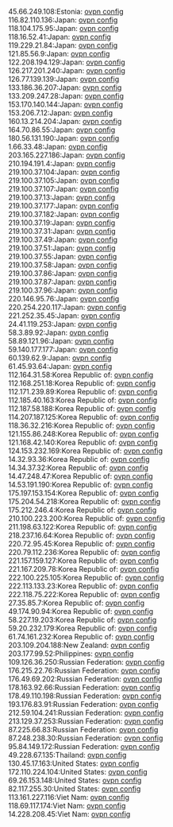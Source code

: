 45.66.249.108:Estonia: [ovpn config](vpn/45_66_249_108.ovpn)  
116.82.110.136:Japan: [ovpn config](vpn/116_82_110_136.ovpn)  
118.104.175.95:Japan: [ovpn config](vpn/118_104_175_95.ovpn)  
118.16.52.41:Japan: [ovpn config](vpn/118_16_52_41.ovpn)  
119.229.21.84:Japan: [ovpn config](vpn/119_229_21_84.ovpn)  
121.85.56.9:Japan: [ovpn config](vpn/121_85_56_9.ovpn)  
122.208.194.129:Japan: [ovpn config](vpn/122_208_194_129.ovpn)  
126.217.201.240:Japan: [ovpn config](vpn/126_217_201_240.ovpn)  
126.77.139.139:Japan: [ovpn config](vpn/126_77_139_139.ovpn)  
133.186.36.207:Japan: [ovpn config](vpn/133_186_36_207.ovpn)  
133.209.247.28:Japan: [ovpn config](vpn/133_209_247_28.ovpn)  
153.170.140.144:Japan: [ovpn config](vpn/153_170_140_144.ovpn)  
153.206.7.12:Japan: [ovpn config](vpn/153_206_7_12.ovpn)  
160.13.214.204:Japan: [ovpn config](vpn/160_13_214_204.ovpn)  
164.70.86.55:Japan: [ovpn config](vpn/164_70_86_55.ovpn)  
180.56.131.190:Japan: [ovpn config](vpn/180_56_131_190.ovpn)  
1.66.33.48:Japan: [ovpn config](vpn/1_66_33_48.ovpn)  
203.165.227.186:Japan: [ovpn config](vpn/203_165_227_186.ovpn)  
210.194.191.4:Japan: [ovpn config](vpn/210_194_191_4.ovpn)  
219.100.37.104:Japan: [ovpn config](vpn/219_100_37_104.ovpn)  
219.100.37.105:Japan: [ovpn config](vpn/219_100_37_105.ovpn)  
219.100.37.107:Japan: [ovpn config](vpn/219_100_37_107.ovpn)  
219.100.37.13:Japan: [ovpn config](vpn/219_100_37_13.ovpn)  
219.100.37.177:Japan: [ovpn config](vpn/219_100_37_177.ovpn)  
219.100.37.182:Japan: [ovpn config](vpn/219_100_37_182.ovpn)  
219.100.37.19:Japan: [ovpn config](vpn/219_100_37_19.ovpn)  
219.100.37.31:Japan: [ovpn config](vpn/219_100_37_31.ovpn)  
219.100.37.49:Japan: [ovpn config](vpn/219_100_37_49.ovpn)  
219.100.37.51:Japan: [ovpn config](vpn/219_100_37_51.ovpn)  
219.100.37.55:Japan: [ovpn config](vpn/219_100_37_55.ovpn)  
219.100.37.58:Japan: [ovpn config](vpn/219_100_37_58.ovpn)  
219.100.37.86:Japan: [ovpn config](vpn/219_100_37_86.ovpn)  
219.100.37.87:Japan: [ovpn config](vpn/219_100_37_87.ovpn)  
219.100.37.96:Japan: [ovpn config](vpn/219_100_37_96.ovpn)  
220.146.95.76:Japan: [ovpn config](vpn/220_146_95_76.ovpn)  
220.254.220.117:Japan: [ovpn config](vpn/220_254_220_117.ovpn)  
221.252.35.45:Japan: [ovpn config](vpn/221_252_35_45.ovpn)  
24.41.119.253:Japan: [ovpn config](vpn/24_41_119_253.ovpn)  
58.3.89.92:Japan: [ovpn config](vpn/58_3_89_92.ovpn)  
58.89.121.96:Japan: [ovpn config](vpn/58_89_121_96.ovpn)  
59.140.177.177:Japan: [ovpn config](vpn/59_140_177_177.ovpn)  
60.139.62.9:Japan: [ovpn config](vpn/60_139_62_9.ovpn)  
61.45.93.64:Japan: [ovpn config](vpn/61_45_93_64.ovpn)  
112.164.31.58:Korea Republic of: [ovpn config](vpn/112_164_31_58.ovpn)  
112.168.251.18:Korea Republic of: [ovpn config](vpn/112_168_251_18.ovpn)  
112.171.239.89:Korea Republic of: [ovpn config](vpn/112_171_239_89.ovpn)  
112.185.40.163:Korea Republic of: [ovpn config](vpn/112_185_40_163.ovpn)  
112.187.58.188:Korea Republic of: [ovpn config](vpn/112_187_58_188.ovpn)  
114.207.187.125:Korea Republic of: [ovpn config](vpn/114_207_187_125.ovpn)  
118.36.32.216:Korea Republic of: [ovpn config](vpn/118_36_32_216.ovpn)  
121.155.86.248:Korea Republic of: [ovpn config](vpn/121_155_86_248.ovpn)  
121.168.42.140:Korea Republic of: [ovpn config](vpn/121_168_42_140.ovpn)  
124.153.232.169:Korea Republic of: [ovpn config](vpn/124_153_232_169.ovpn)  
14.32.93.36:Korea Republic of: [ovpn config](vpn/14_32_93_36.ovpn)  
14.34.37.32:Korea Republic of: [ovpn config](vpn/14_34_37_32.ovpn)  
14.47.248.47:Korea Republic of: [ovpn config](vpn/14_47_248_47.ovpn)  
14.53.191.190:Korea Republic of: [ovpn config](vpn/14_53_191_190.ovpn)  
175.197.153.154:Korea Republic of: [ovpn config](vpn/175_197_153_154.ovpn)  
175.204.54.218:Korea Republic of: [ovpn config](vpn/175_204_54_218.ovpn)  
175.212.246.4:Korea Republic of: [ovpn config](vpn/175_212_246_4.ovpn)  
210.100.223.200:Korea Republic of: [ovpn config](vpn/210_100_223_200.ovpn)  
211.198.63.122:Korea Republic of: [ovpn config](vpn/211_198_63_122.ovpn)  
218.237.16.64:Korea Republic of: [ovpn config](vpn/218_237_16_64.ovpn)  
220.72.95.45:Korea Republic of: [ovpn config](vpn/220_72_95_45.ovpn)  
220.79.112.236:Korea Republic of: [ovpn config](vpn/220_79_112_236.ovpn)  
221.157.159.127:Korea Republic of: [ovpn config](vpn/221_157_159_127.ovpn)  
221.167.209.78:Korea Republic of: [ovpn config](vpn/221_167_209_78.ovpn)  
222.100.225.105:Korea Republic of: [ovpn config](vpn/222_100_225_105.ovpn)  
222.113.133.23:Korea Republic of: [ovpn config](vpn/222_113_133_23.ovpn)  
222.118.75.222:Korea Republic of: [ovpn config](vpn/222_118_75_222.ovpn)  
27.35.85.7:Korea Republic of: [ovpn config](vpn/27_35_85_7.ovpn)  
49.174.90.94:Korea Republic of: [ovpn config](vpn/49_174_90_94.ovpn)  
58.227.19.203:Korea Republic of: [ovpn config](vpn/58_227_19_203.ovpn)  
59.20.232.179:Korea Republic of: [ovpn config](vpn/59_20_232_179.ovpn)  
61.74.161.232:Korea Republic of: [ovpn config](vpn/61_74_161_232.ovpn)  
203.109.204.188:New Zealand: [ovpn config](vpn/203_109_204_188.ovpn)  
203.177.99.52:Philippines: [ovpn config](vpn/203_177_99_52.ovpn)  
109.126.36.250:Russian Federation: [ovpn config](vpn/109_126_36_250.ovpn)  
176.215.22.76:Russian Federation: [ovpn config](vpn/176_215_22_76.ovpn)  
176.49.69.202:Russian Federation: [ovpn config](vpn/176_49_69_202.ovpn)  
178.163.92.66:Russian Federation: [ovpn config](vpn/178_163_92_66.ovpn)  
178.49.110.198:Russian Federation: [ovpn config](vpn/178_49_110_198.ovpn)  
193.176.83.91:Russian Federation: [ovpn config](vpn/193_176_83_91.ovpn)  
212.59.104.241:Russian Federation: [ovpn config](vpn/212_59_104_241.ovpn)  
213.129.37.253:Russian Federation: [ovpn config](vpn/213_129_37_253.ovpn)  
87.225.66.83:Russian Federation: [ovpn config](vpn/87_225_66_83.ovpn)  
87.248.238.30:Russian Federation: [ovpn config](vpn/87_248_238_30.ovpn)  
95.84.149.172:Russian Federation: [ovpn config](vpn/95_84_149_172.ovpn)  
49.228.67.135:Thailand: [ovpn config](vpn/49_228_67_135.ovpn)  
130.45.17.163:United States: [ovpn config](vpn/130_45_17_163.ovpn)  
172.110.224.104:United States: [ovpn config](vpn/172_110_224_104.ovpn)  
69.26.153.148:United States: [ovpn config](vpn/69_26_153_148.ovpn)  
82.117.255.30:United States: [ovpn config](vpn/82_117_255_30.ovpn)  
113.161.227.116:Viet Nam: [ovpn config](vpn/113_161_227_116.ovpn)  
118.69.117.174:Viet Nam: [ovpn config](vpn/118_69_117_174.ovpn)  
14.228.208.45:Viet Nam: [ovpn config](vpn/14_228_208_45.ovpn)  
